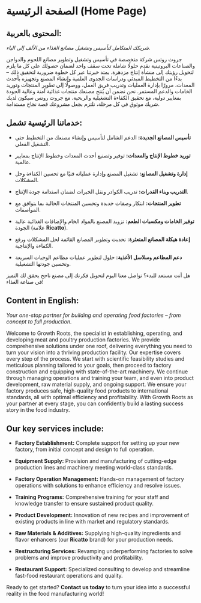 # الصفحة الرئيسية (Home Page)

## المحتوى بالعربية:

*شريكك المتكامل لتأسيس وتشغيل مصانع الغذاء من الألف إلى الياء.*

جروث روتس شركة متخصصة في تأسيس وتشغيل وتطوير مصانع اللحوم والدواجن والصناعات البروتينية نقدم حلولًا شاملة تحت سقف واحد لضمان حصولك على كل ما يلزم لتحويل رؤيتك إلى منشأة إنتاج مزدهرة. يمتد خبرتنا عبر كل خطوة ضرورية لتحقيق ذلك – بدءًا من التخطيط المبدئي ودراسات الجدوى العلمية وإنشاء المصنع وتجهيزه بأحدث المعدات، مرورًا بإدارة العمليات وتدريب فريق العمل، ووصولًا إلى تطوير المنتجات وتوريد الخامات والدعم المستمر. نحن نضمن أن يُنتج مصنعك منتجات غذائية آمنة وعالية الجودة بمعايير دولية، مع تحقيق الكفاءة التشغيلية والربحية. مع جروث روتس سيكون لديك شريك موثوق في كل مرحلة، نلتزم بجعل مشروعك قصة نجاح مستدامة.

## خدماتنا الرئيسية تشمل:

* **تأسيس المصانع الجديدة:** الدعم الشامل لتأسيس وإنشاء مصنعك من التخطيط حتى التشغيل الفعلي.

* **توريد خطوط الإنتاج والمعدات:** توفير وتصنيع أحدث المعدات وخطوط الإنتاج بمعايير عالمية.

* **إدارة وتشغيل المصانع:** تشغيل المصنع وإدارة عملياته فنيًا مع تحسين الكفاءة وحل المشكلات.

* **التدريب وبناء القدرات:** تدريب الكوادر ونقل الخبرات لضمان استدامة جودة الإنتاج.

* **تطوير المنتجات:** ابتكار وصفات جديدة وتحسين المنتجات الحالية بما يتوافق مع المواصفات.

* **توفير الخامات ومكسبات الطعم:** تزويد المصنع بالمواد الخام والإضافات الغذائية عالية الجودة (علامة **Ricatto**).

* **إعادة هيكلة المصانع المتعثرة:** تحديث وتطوير المصانع القائمة لحل المشكلات ورفع الكفاءة والإنتاجية.

* **دعم المطاعم وسلاسل الأغذية:** حلول لتطوير عمليات مطاعم الوجبات السريعة وتحسين جودتها التشغيلية.

هل أنت مستعد للبدء؟ تواصل معنا اليوم لتحويل فكرتك إلى مصنع ناجح يحقق لك التميز في صناعة الغذاء!

## Content in English:

*Your one-stop partner for building and operating food factories – from concept to full production.*

Welcome to Growth Roots, the specialist in establishing, operating, and developing meat and poultry production factories. We provide comprehensive solutions under one roof, delivering everything you need to turn your vision into a thriving production facility. Our expertise covers every step of the process. We start with scientific feasibility studies and meticulous planning tailored to your goals, then proceed to factory construction and equipping with state-of-the-art machinery. We continue through managing operations and training your team, and even into product development, raw material supply, and ongoing support. We ensure your factory produces safe, high-quality food products to international standards, all with optimal efficiency and profitability. With Growth Roots as your partner at every stage, you can confidently build a lasting success story in the food industry.

## Our key services include:

* **Factory Establishment:** Complete support for setting up your new factory, from initial concept and design to full operation.

* **Equipment Supply:** Provision and manufacturing of cutting-edge production lines and machinery meeting world-class standards.

* **Factory Operation Management:** Hands-on management of factory operations with solutions to enhance efficiency and resolve issues.

* **Training Programs:** Comprehensive training for your staff and knowledge transfer to ensure sustained product quality.

* **Product Development:** Innovation of new recipes and improvement of existing products in line with market and regulatory standards.

* **Raw Materials & Additives:** Supplying high-quality ingredients and flavor enhancers (our **Ricatto** brand) for your production needs.

* **Restructuring Services:** Revamping underperforming factories to solve problems and improve productivity and profitability.

* **Restaurant Support:** Specialized consulting to develop and streamline fast-food restaurant operations and quality.

Ready to get started? **Contact us today** to turn your idea into a successful reality in the food manufacturing world!